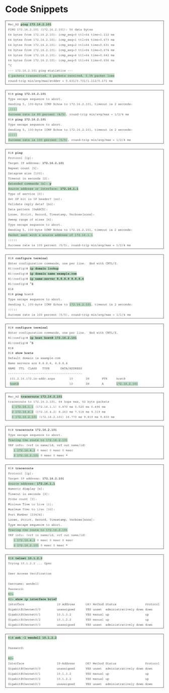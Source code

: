 # Code Snippets

[![Images](images/vol1_f0514-01.jpg)](vol1_ch20.md#f0514-01a)

[![Images](images/vol1_f0515-01.jpg)](vol1_ch20.md#f0515-01a)

[![Images](images/vol1_f0518-01.jpg)](vol1_ch20.md#f0518-01a)

[![Images](images/vol1_f0523-01.jpg)](vol1_ch20.md#f0523-01a)

[![Images](images/vol1_f0523-02.jpg)](vol1_ch20.md#f0523-02a)

[![Images](images/vol1_f0525-01.jpg)](vol1_ch20.md#f0525-01a)

[![Images](images/vol1_f0527-01.jpg)](vol1_ch20.md#f0527-01a)

[![Images](images/vol1_f0527-02.jpg)](vol1_ch20.md#f0527-02a)

[![Images](images/vol1_f0529-01.jpg)](vol1_ch20.md#f0529-01a)

[![Images](images/vol1_f0530-01.jpg)](vol1_ch20.md#f0530-01a)
